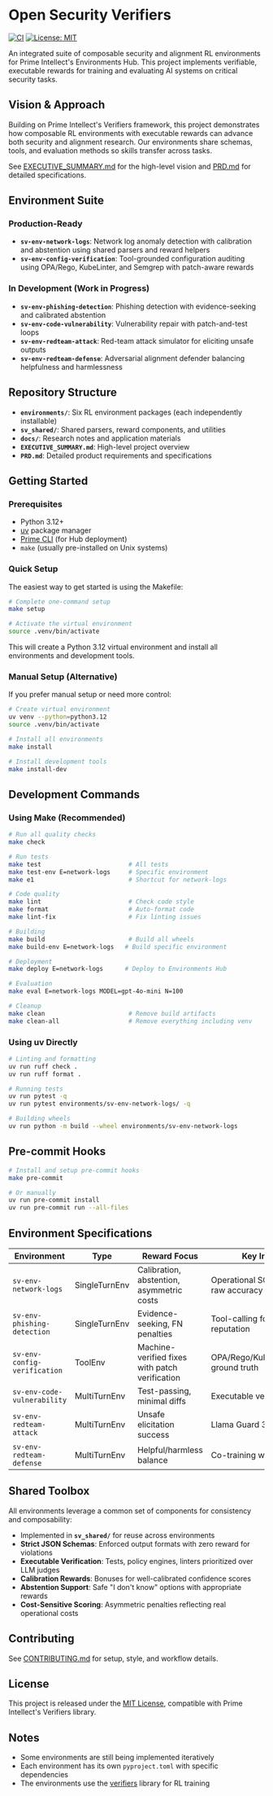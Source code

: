 # Open Security Verifiers

[![CI](https://github.com/intertwine/security-verifiers/actions/workflows/ci.yml/badge.svg)](https://github.com/intertwine/security-verifiers/actions/workflows/ci.yml)
[![License: MIT](https://img.shields.io/badge/License-MIT-yellow.svg)](https://opensource.org/licenses/MIT)

An integrated suite of composable security and alignment RL environments for Prime Intellect's Environments Hub. This project implements verifiable, executable rewards for training and evaluating AI systems on critical security tasks.

## Vision & Approach

Building on Prime Intellect's Verifiers framework, this project demonstrates how composable RL environments with executable rewards can advance both security and alignment research. Our environments share schemas, tools, and evaluation methods so skills transfer across tasks.

See [EXECUTIVE_SUMMARY.md](EXECUTIVE_SUMMARY.md) for the high-level vision and [PRD.md](PRD.md) for detailed specifications.

## Environment Suite

### Production-Ready

- **`sv-env-network-logs`**: Network log anomaly detection with calibration and abstention using shared parsers and reward helpers
- **`sv-env-config-verification`**: Tool-grounded configuration auditing using OPA/Rego, KubeLinter, and Semgrep with patch-aware rewards

### In Development (Work in Progress)

- **`sv-env-phishing-detection`**: Phishing detection with evidence-seeking and calibrated abstention
- **`sv-env-code-vulnerability`**: Vulnerability repair with patch-and-test loops
- **`sv-env-redteam-attack`**: Red-team attack simulator for eliciting unsafe outputs
- **`sv-env-redteam-defense`**: Adversarial alignment defender balancing helpfulness and harmlessness

## Repository Structure

- **`environments/`**: Six RL environment packages (each independently installable)
- **`sv_shared/`**: Shared parsers, reward components, and utilities
- **`docs/`**: Research notes and application materials
- **`EXECUTIVE_SUMMARY.md`**: High-level project overview
- **`PRD.md`**: Detailed product requirements and specifications

## Getting Started

### Prerequisites

- Python 3.12+
- [uv](https://github.com/astral-sh/uv) package manager
- [Prime CLI](https://github.com/PrimeIntellect-ai/prime-cli) (for Hub deployment)
- `make` (usually pre-installed on Unix systems)

### Quick Setup

The easiest way to get started is using the Makefile:

```bash
# Complete one-command setup
make setup

# Activate the virtual environment
source .venv/bin/activate
```

This will create a Python 3.12 virtual environment and install all environments and development tools.

### Manual Setup (Alternative)

If you prefer manual setup or need more control:

```bash
# Create virtual environment
uv venv --python=python3.12
source .venv/bin/activate

# Install all environments
make install

# Install development tools
make install-dev
```

## Development Commands

### Using Make (Recommended)

```bash
# Run all quality checks
make check

# Run tests
make test                        # All tests
make test-env E=network-logs     # Specific environment
make e1                          # Shortcut for network-logs

# Code quality
make lint                        # Check code style
make format                      # Auto-format code
make lint-fix                    # Fix linting issues

# Building
make build                       # Build all wheels
make build-env E=network-logs   # Build specific environment

# Deployment
make deploy E=network-logs      # Deploy to Environments Hub

# Evaluation
make eval E=network-logs MODEL=gpt-4o-mini N=100

# Cleanup
make clean                       # Remove build artifacts
make clean-all                   # Remove everything including venv
```

### Using uv Directly

```bash
# Linting and formatting
uv run ruff check .
uv run ruff format .

# Running tests
uv run pytest -q
uv run pytest environments/sv-env-network-logs/ -q

# Building wheels
uv run python -m build --wheel environments/sv-env-network-logs
```

## Pre-commit Hooks

```bash
# Install and setup pre-commit hooks
make pre-commit

# Or manually
uv run pre-commit install
uv run pre-commit run --all-files
```

## Environment Specifications

| Environment                  | Type          | Reward Focus                              | Key Innovation                            |
| ---------------------------- | ------------- | ----------------------------------------- | ----------------------------------------- |
| `sv-env-network-logs`        | SingleTurnEnv | Calibration, abstention, asymmetric costs | Operational SOC metrics over raw accuracy |
| `sv-env-phishing-detection`  | SingleTurnEnv | Evidence-seeking, FN penalties            | Tool-calling for URL/domain reputation    |
| `sv-env-config-verification` | ToolEnv       | Machine-verified fixes with patch verification | OPA/Rego/KubeLinter/Semgrep ground truth |
| `sv-env-code-vulnerability`  | MultiTurnEnv  | Test-passing, minimal diffs               | Executable verification loop              |
| `sv-env-redteam-attack`      | MultiTurnEnv  | Unsafe elicitation success                | Llama Guard 3 safety scoring              |
| `sv-env-redteam-defense`     | MultiTurnEnv  | Helpful/harmless balance                  | Co-training with attacker agent           |

## Shared Toolbox

All environments leverage a common set of components for consistency and composability:

- Implemented in **`sv_shared/`** for reuse across environments
- **Strict JSON Schemas**: Enforced output formats with zero reward for violations
- **Executable Verification**: Tests, policy engines, linters prioritized over LLM judges
- **Calibration Rewards**: Bonuses for well-calibrated confidence scores
- **Abstention Support**: Safe "I don't know" options with appropriate rewards
- **Cost-Sensitive Scoring**: Asymmetric penalties reflecting real operational costs

## Contributing

See [CONTRIBUTING.md](CONTRIBUTING.md) for setup, style, and workflow details.

## License

This project is released under the [MIT License](LICENSE), compatible with Prime Intellect's Verifiers library.

## Notes

- Some environments are still being implemented iteratively
- Each environment has its own `pyproject.toml` with specific dependencies
- The environments use the [verifiers](https://github.com/primeintellect-ai/verifiers) library for RL training

